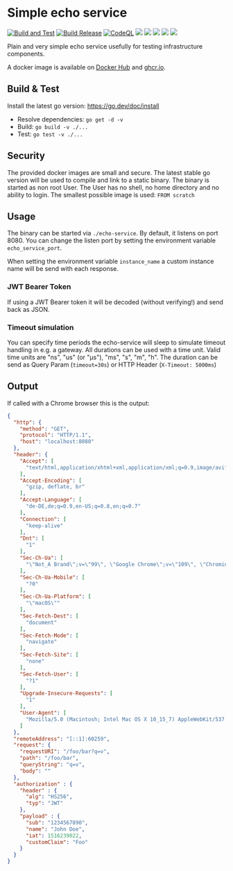 # Simple echo service

[![Build and Test](https://github.com/afrouper/echo-service/actions/workflows/build.yml/badge.svg)](https://github.com/afrouper/echo-service/actions/workflows/build.yml)
[![Build Release](https://github.com/afrouper/echo-service/actions/workflows/release.yaml/badge.svg)](https://github.com/afrouper/echo-service/actions/workflows/release.yaml)
[![CodeQL](https://github.com/afrouper/echo-service/actions/workflows/codeql.yml/badge.svg)](https://github.com/afrouper/echo-service/actions/workflows/codeql.yml)
[![](https://badgen.net/github/release/afrouper/echo-service?icon=github)](https://github.com/afrouper/echo-service/releases/latest)
![](https://badgen.net/github/releases/afrouper/echo-service)
![](https://badgen.net/github/open-issues/afrouper/echo-service)
![](https://badgen.net/docker/size/afrouper/echo-service/latest/amd64)
[![](https://badgen.net/github/license/afrouper/echo-service)](https://raw.githubusercontent.com/afrouper/echo-service/main/LICENSE)

Plain and very simple echo service usefully for testing infrastructure components.

A docker image is available on [Docker Hub](https://hub.docker.com/r/afrouper/echo-service) and
[ghcr.io](https://github.com/Afrouper/echo-service/pkgs/container/echo-service).

## Build & Test
Install the latest go version: https://go.dev/doc/install

* Resolve dependencies: `go get -d -v`
* Build: `go build -v ./...`
* Test: `go test -v ./...`

## Security
The provided docker images are small and secure. The latest stable go version will be used to compile and link to
a static binary.
The binary is started as non root User. The User has no shell, no home directory and no ability to login.
The smallest possible image is used: `FROM scratch`

## Usage
The binary can be started via `./echo-service`. By default, it listens on port 8080. You can change the listen port
by setting the environment variable `echo_service_port`.

When setting the environment variable `instance_name` a custom instance name will be send with each response.

### JWT Bearer Token
If using a JWT Bearer token it will be decoded (without verifying!) and send back as JSON.

### Timeout simulation
You can specify time periods the echo-service will sleep to simulate timeout handling in e.g. a gateway.
All durations can be used with a time unit. Valid time units are "ns", "us" (or "µs"), "ms", "s", "m", "h".
The duration can be send as Query Param (`timeout=30s`) or HTTP Header (`X-Timeout: 5000ms`)

## Output
If called with a Chrome browser this is  the output: 
```json
{
  "http": {
    "method": "GET",
    "protocol": "HTTP/1.1",
    "host": "localhost:8080"
  },
  "header": {
    "Accept": [
      "text/html,application/xhtml+xml,application/xml;q=0.9,image/avif,image/webp,image/apng,*/*;q=0.8,application/signed-exchange;v=b3;q=0.9"
    ],
    "Accept-Encoding": [
      "gzip, deflate, br"
    ],
    "Accept-Language": [
      "de-DE,de;q=0.9,en-US;q=0.8,en;q=0.7"
    ],
    "Connection": [
      "keep-alive"
    ],
    "Dnt": [
      "1"
    ],
    "Sec-Ch-Ua": [
      "\"Not_A Brand\";v=\"99\", \"Google Chrome\";v=\"109\", \"Chromium\";v=\"109\""
    ],
    "Sec-Ch-Ua-Mobile": [
      "?0"
    ],
    "Sec-Ch-Ua-Platform": [
      "\"macOS\""
    ],
    "Sec-Fetch-Dest": [
      "document"
    ],
    "Sec-Fetch-Mode": [
      "navigate"
    ],
    "Sec-Fetch-Site": [
      "none"
    ],
    "Sec-Fetch-User": [
      "?1"
    ],
    "Upgrade-Insecure-Requests": [
      "1"
    ],
    "User-Agent": [
      "Mozilla/5.0 (Macintosh; Intel Mac OS X 10_15_7) AppleWebKit/537.36 (KHTML, like Gecko) Chrome/109.0.0.0 Safari/537.36"
    ]
  },
  "remoteAddress": "[::1]:60259",
  "request": {
    "requestURI": "/foo/bar?q=v",
    "path": "/foo/bar",
    "queryString": "q=v",
    "body": ""
  },
  "authorization" : {
    "header" : {
      "alg": "HS256",
      "typ": "JWT"
    },
    "payload" : {
      "sub": "1234567890",
      "name": "John Doe",
      "iat": 1516239022,
      "customClaim": "Foo"
    }
  }
}
```